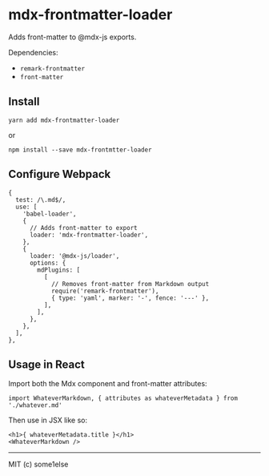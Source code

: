 # mdx-frontmatter-loader

Adds front-matter to @mdx-js exports.

Dependencies:

- `remark-frontmatter`
- `front-matter`

## Install

```
yarn add mdx-frontmatter-loader
```

or


```
npm install --save mdx-frontmtter-loader
```

## Configure Webpack

```
{
  test: /\.md$/,
  use: [
    'babel-loader',
    {
      // Adds front-matter to export
      loader: 'mdx-frontmatter-loader',
    },
    {
      loader: '@mdx-js/loader',
      options: {
        mdPlugins: [
          [
            // Removes front-matter from Markdown output
            require('remark-frontmatter'), 
            { type: 'yaml', marker: '-', fence: '---' },
          ],
        ],
      },
    },
  ],
},
```

## Usage in React


Import both the Mdx component and front-matter attributes:

```
import WhateverMarkdown, { attributes as whateverMetadata } from './whatever.md'
```

Then use in JSX like so:

```
<h1>{ whateverMetadata.title }</h1>
<WhateverMarkdown />
```

---

MIT (c) some1else

